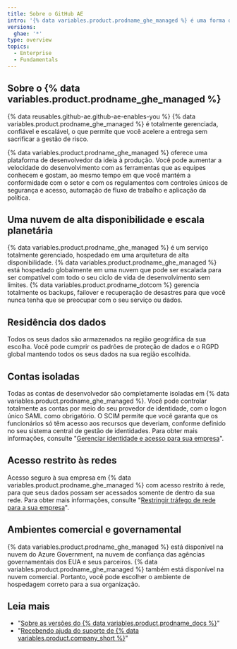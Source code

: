 ```yaml
---
title: Sobre o GitHub AE
intro: '{% data variables.product.prodname_ghe_managed %} é uma forma de segurança aprimorada e compatível de usar {% data variables.product.prodname_dotcom %} na nuvem.'
versions:
  ghae: '*'
type: overview
topics:
  - Enterprise
  - Fundamentals
---
```


## Sobre o {% data variables.product.prodname_ghe_managed %}

{% data reusables.github-ae.github-ae-enables-you %} {% data variables.product.prodname_ghe_managed %} é totalmente gerenciada, confiável e escalável, o que permite que você acelere a entrega sem sacrificar a gestão de risco.

{% data variables.product.prodname_ghe_managed %} oferece uma plataforma de desenvolvedor da ideia à produção. Você pode aumentar a velocidade do desenvolvimento com as ferramentas que as equipes conhecem e gostam, ao mesmo tempo em que você mantém a conformidade com o setor e com os regulamentos com controles únicos de segurança e acesso, automação de fluxo de trabalho e aplicação da política.

## Uma nuvem de alta disponibilidade e escala planetária

{% data variables.product.prodname_ghe_managed %} é um serviço totalmente gerenciado, hospedado em uma arquitetura de alta disponibilidade. {% data variables.product.prodname_ghe_managed %} está hospedado globalmente em uma nuvem que pode ser escalada para ser compatível com todo o seu ciclo de vida de desenvolvimento sem limites. {% data variables.product.prodname_dotcom %} gerencia totalmente os backups, failover e recuperação de desastres para que você nunca tenha que se preocupar com o seu serviço ou dados.

## Residência dos dados

Todos os seus dados são armazenados na região geográfica da sua escolha. Você pode cumprir os padrões de proteção de dados e o RGPD global mantendo todos os seus dados na sua região escolhida.

## Contas isoladas

Todas as contas de desenvolvedor são completamente isoladas em {% data variables.product.prodname_ghe_managed %}. Você pode controlar totalmente as contas por meio do seu provedor de identidade, com o logon único SAML como obrigatório. O SCIM permite que você garanta que os funcionários só têm acesso aos recursos que deveriam, conforme definido no seu sistema central de gestão de identidades. Para obter mais informações, consulte "[Gerenciar identidade e acesso para sua empresa](/admin/authentication/managing-identity-and-access-for-your-enterprise)".

## Acesso restrito às redes

Acesso seguro à sua empresa em {% data variables.product.prodname_ghe_managed %} com acesso restrito à rede, para que seus dados possam ser acessados somente de dentro da sua rede. Para obter mais informações, consulte "[Restringir tráfego de rede para a sua empresa](/admin/configuration/restricting-network-traffic-to-your-enterprise)".

## Ambientes comercial e governamental

{% data variables.product.prodname_ghe_managed %} está disponível na nuvem do Azure Government, na nuvem de confiança das agências governamentais dos EUA e seus parceiros. {% data variables.product.prodname_ghe_managed %} também está disponível na nuvem comercial. Portanto, você pode escolher o ambiente de hospedagem correto para a sua organização.

## Leia mais

- "[Sobre as versões do {% data variables.product.prodname_docs %}](/get-started/learning-about-github/about-versions-of-github-docs)"
- "[Recebendo ajuda do suporte de {% data variables.product.company_short %}](/admin/enterprise-support/receiving-help-from-github-support)"
